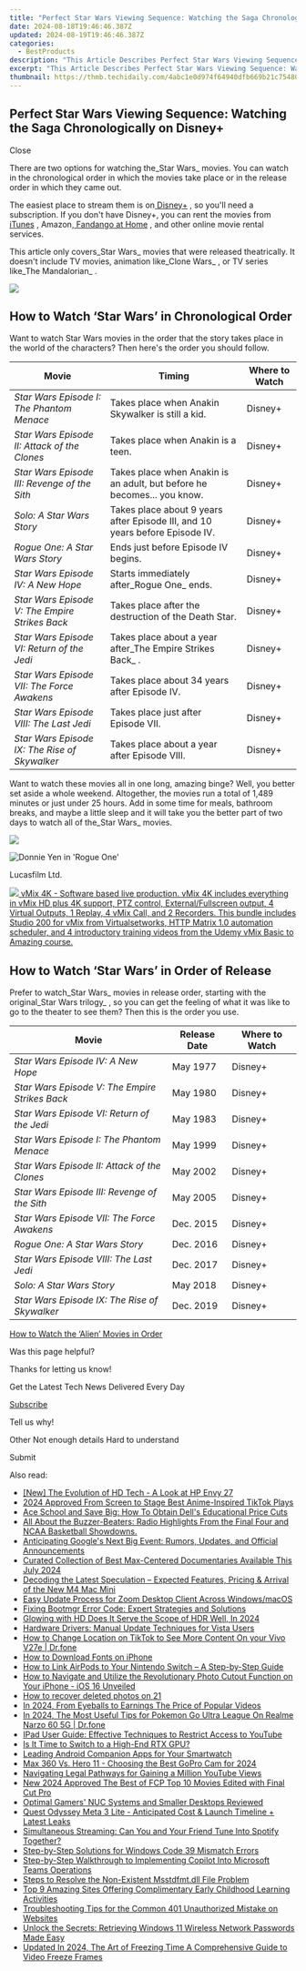 ```yaml
---
title: "Perfect Star Wars Viewing Sequence: Watching the Saga Chronologically on Disney+"
date: 2024-08-18T19:46:46.387Z
updated: 2024-08-19T19:46:46.387Z
categories:
  - BestProducts
description: "This Article Describes Perfect Star Wars Viewing Sequence: Watching the Saga Chronologically on Disney+"
excerpt: "This Article Describes Perfect Star Wars Viewing Sequence: Watching the Saga Chronologically on Disney+"
thumbnail: https://thmb.techidaily.com/4abc1e0d974f64940dfb669b21c754808ce4ab1e9a63c263741b581b4fbcec72.jpg
---
```


## Perfect Star Wars Viewing Sequence: Watching the Saga Chronologically on Disney+

Close 

 There are two options for watching the_Star Wars_ movies. You can watch in the chronological order in which the movies take place or in the release order in which they came out.

 The easiest place to stream them is on[ Disney+](https://www.lifewire.com/how-to-stream-on-disney-4687015) , so you'll need a subscription. If you don't have Disney+, you can rent the movies from[ iTunes](https://www.lifewire.com/itunes-movie-download-1081863) , Amazon,[ Fandango at Home](https://www.lifewire.com/vudu-adds-tv-shows-on-demand-1847424) , and other online movie rental services.

 This article only covers_Star Wars_ movies that were released theatrically. It doesn't include TV movies, animation like_Clone Wars_ , or TV series like_The Mandalorian_ .

<!-- affiliate ads begin -->
<a href="https://shop.systoolsgroup.com/affiliate.php?ACCOUNT=SYSTOOBY&AFFILIATE=108875&PATH=https%3A%2F%2Fwww.systoolsgroup.com%3FAFFILIATE%3D108875%26RESOURCE%3DSysTools%2BSQL%2BRecovery"><img src="https://www.systoolsgroup.com/box/sql-recovery.png" border="0"></a>
<!-- affiliate ads end -->
##  How to Watch ‘Star Wars’ in Chronological Order 

 Want to watch Star Wars movies in the order that the story takes place in the world of the characters? Then here's the order you should follow.

| Movie                                          | Timing                                                                       | Where to Watch |
| ---------------------------------------------- | ---------------------------------------------------------------------------- | -------------- |
| _Star Wars Episode I: The Phantom Menace_      | Takes place when Anakin Skywalker is still a kid.                            | Disney+        |
| _Star Wars Episode II: Attack of the Clones_   | Takes place when Anakin is a teen.                                           | Disney+        |
| _Star Wars Episode III: Revenge of the Sith_   | Takes place when Anakin is an adult, but before he becomes... you know.      | Disney+        |
| _Solo: A Star Wars Story_                      | Takes place about 9 years after Episode III, and 10 years before Episode IV. | Disney+        |
| _Rogue One: A Star Wars Story_                 | Ends just before Episode IV begins.                                          | Disney+        |
| _Star Wars Episode IV: A New Hope_             | Starts immediately after_Rogue One_ ends.                                    | Disney+        |
| _Star Wars Episode V: The Empire Strikes Back_ | Takes place after the destruction of the Death Star.                         | Disney+        |
| _Star Wars Episode VI: Return of the Jedi_     | Takes place about a year after_The Empire Strikes Back_ .                    | Disney+        |
| _Star Wars Episode VII: The Force Awakens_     | Takes place about 34 years after Episode IV.                                 | Disney+        |
| _Star Wars Episode VIII: The Last Jedi_        | Takes place just after Episode VII.                                          | Disney+        |
| _Star Wars Episode IX: The Rise of Skywalker_  | Takes place about a year after Episode VIII.                                 | Disney+        |

 Want to watch these movies all in one long, amazing binge? Well, you better set aside a whole weekend. Altogether, the movies run a total of 1,489 minutes or just under 25 hours. Add in some time for meals, bathroom breaks, and maybe a little sleep and it will take you the better part of two days to watch all of the_Star Wars_ movies.

<!-- affiliate ads begin -->
<a href="https://store.movavi.com/affiliate.php?ACCOUNT=MOVAVI&AFFILIATE=108875&PATH=https%3A%2F%2Fwww.movavi.com%3FAFFILIATE%3D108875%26RESOURCE%3DMovavi%2BScreen%2BRecorder%2Bbox"><img src="https://mcusercontent.com/0885a03ded3d480dca9287f12/images/f026b149-fc7c-fd54-5f3e-1460bbb19b6b.jpg" border="0"></a>
<!-- affiliate ads end -->
![Donnie Yen in 'Rogue One'](https://www.lifewire.com/thmb/o5nESGsaaE5Tn28YPePDta4pRE4=/1500x0/filters:no_upscale():max_bytes(150000):strip_icc():format(webp)/rogue-one-teaser-35-570679e35f9b581408cda910.jpg) 

Lucasfilm Ltd. 

<!-- affiliate ads begin -->
<a href="https://secure.2checkout.com/order/checkout.php?PRODS=30901369&QTY=1&AFFILIATE=108875&CART=1"> <img src="https://secure.avangate.com/images/merchant/ce9a6fb2becc2d235e62b125e9260102/products/1_copy_vMixCallScreenshot1-large.jpg" border="0"> vMix 4K - Software based live production. vMix 4K includes everything in vMix HD plus 4K support, PTZ control, External/Fullscreen output, 4 Virtual Outputs, 1 Replay, 4 vMix Call, and 2 Recorders. 
This bundle includes Studio 200 for vMix from Virtualsetworks, HTTP Matrix 1.0 automation scheduler, and 4 introductory training videos from the Udemy vMix Basic to Amazing course. </a>
<!-- affiliate ads end -->
##  How to Watch ‘Star Wars’ in Order of Release 

 Prefer to watch_Star Wars_ movies in release order, starting with the original_Star Wars trilogy_ , so you can get the feeling of what it was like to go to the theater to see them? Then this is the order you use.

| Movie                                          | Release Date | Where to Watch |
| ---------------------------------------------- | ------------ | -------------- |
| _Star Wars Episode IV: A New Hope_             | May 1977     | Disney+        |
| _Star Wars Episode V: The Empire Strikes Back_ | May 1980     | Disney+        |
| _Star Wars Episode VI: Return of the Jedi_     | May 1983     | Disney+        |
| _Star Wars Episode I: The Phantom Menace_      | May 1999     | Disney+        |
| _Star Wars Episode II: Attack of the Clones_   | May 2002     | Disney+        |
| _Star Wars Episode III: Revenge of the Sith_   | May 2005     | Disney+        |
| _Star Wars Episode VII: The Force Awakens_     | Dec. 2015    | Disney+        |
| _Rogue One: A Star Wars Story_                 | Dec. 2016    | Disney+        |
| _Star Wars Episode VIII: The Last Jedi_        | Dec. 2017    | Disney+        |
| _Solo: A Star Wars Story_                      | May 2018     | Disney+        |
| _Star Wars Episode IX: The Rise of Skywalker_  | Dec. 2019    | Disney+        |

[  How to Watch the ‘Alien’ Movies in Order ](https://www.lifewire.com/watch-alien-movies-in-order-8637965) 

Was this page helpful?

Thanks for letting us know!

 Get the Latest Tech News Delivered Every Day

[ Subscribe ](https://www.lifewire.com/#) 

Tell us why!

 Other  Not enough details  Hard to understand 

 Submit 

<ins class="adsbygoogle"
     style="display:block"
     data-ad-format="autorelaxed"
     data-ad-client="ca-pub-7571918770474297"
     data-ad-slot="1223367746"></ins>



<ins class="adsbygoogle"
     style="display:block"
     data-ad-client="ca-pub-7571918770474297"
     data-ad-slot="8358498916"
     data-ad-format="auto"
     data-full-width-responsive="true"></ins>

<span class="atpl-alsoreadstyle">Also read:</span>
<div><ul>
<li><a href="https://some-approaches.techidaily.com/new-the-evolution-of-hd-tech-a-look-at-hp-envy-27/"><u>[New] The Evolution of HD Tech - A Look at HP Envy 27</u></a></li>
<li><a href="https://tiktok-clips.techidaily.com/2024-approved-from-screen-to-stage-best-anime-inspired-tiktok-plays/"><u>2024 Approved  From Screen to Stage  Best Anime-Inspired TikTok Plays</u></a></li>
<li><a href="https://technical-tips.techidaily.com/ace-school-and-save-big-how-to-obtain-dells-educational-price-cuts/"><u>Ace School and Save Big: How To Obtain Dell's Educational Price Cuts</u></a></li>
<li><a href="https://technical-tips.techidaily.com/all-about-the-buzzer-beaters-radio-highlights-from-the-final-four-and-ncaa-basketball-showdowns/"><u>All About the Buzzer-Beaters: Radio Highlights From the Final Four and NCAA Basketball Showdowns.</u></a></li>
<li><a href="https://technical-tips.techidaily.com/anticipating-googles-next-big-event-rumors-updates-and-official-announcements/"><u>Anticipating Google's Next Big Event: Rumors, Updates, and Official Announcements</u></a></li>
<li><a href="https://technical-tips.techidaily.com/curated-collection-of-best-max-centered-documentaries-available-this-july-2024/"><u>Curated Collection of Best Max-Centered Documentaries Available This July 2024</u></a></li>
<li><a href="https://technical-tips.techidaily.com/decoding-the-latest-speculation-expected-features-pricing-and-arrival-of-the-new-m4-mac-mini/"><u>Decoding the Latest Speculation – Expected Features, Pricing & Arrival of the New M4 Mac Mini</u></a></li>
<li><a href="https://technical-tips.techidaily.com/easy-update-process-for-zoom-desktop-client-across-windowsmacos/"><u>Easy Update Process for Zoom Desktop Client Across Windows/macOS</u></a></li>
<li><a href="https://technical-tips.techidaily.com/fixing-bootmgr-error-code-expert-strategies-and-solutions/"><u>Fixing Bootmgr Error Code: Expert Strategies and Solutions</u></a></li>
<li><a href="https://some-knowledge.techidaily.com/glowing-with-hd-does-it-serve-the-scope-of-hdr-well-in-2024/"><u>Glowing with HD  Does It Serve the Scope of HDR Well, In 2024</u></a></li>
<li><a href="https://driver-install.techidaily.com/hardware-drivers-manual-update-techniques-for-vista-users/"><u>Hardware Drivers: Manual Update Techniques for Vista Users</u></a></li>
<li><a href="https://location-social.techidaily.com/how-to-change-location-on-tiktok-to-see-more-content-on-your-vivo-v27e-drfone-by-drfone-virtual-android/"><u>How to Change Location on TikTok to See More Content On your Vivo V27e | Dr.fone</u></a></li>
<li><a href="https://technical-tips.techidaily.com/how-to-download-fonts-on-iphone/"><u>How to Download Fonts on iPhone</u></a></li>
<li><a href="https://technical-tips.techidaily.com/how-to-link-airpods-to-your-nintendo-switch-a-step-by-step-guide/"><u>How to Link AirPods to Your Nintendo Switch – A Step-by-Step Guide</u></a></li>
<li><a href="https://technical-tips.techidaily.com/how-to-navigate-and-utilize-the-revolutionary-photo-cutout-function-on-your-iphone-ios-16-unveiled/"><u>How to Navigate and Utilize the Revolutionary Photo Cutout Function on Your iPhone - iOS 16 Unveiled</u></a></li>
<li><a href="https://blog-min.techidaily.com/how-to-recover-deleted-photos-on-21-by-stellar-photo-recovery-android-mobile-photo-recover/"><u>How to recover deleted photos on 21</u></a></li>
<li><a href="https://youtube-help.techidaily.com/in-2024-from-eyeballs-to-earnings-the-price-of-popular-videos/"><u>In 2024, From Eyeballs to Earnings  The Price of Popular Videos</u></a></li>
<li><a href="https://pokemon-go-android.techidaily.com/in-2024-the-most-useful-tips-for-pokemon-go-ultra-league-on-realme-narzo-60-5g-drfone-by-drfone-virtual-android/"><u>In 2024, The Most Useful Tips for Pokemon Go Ultra League On Realme Narzo 60 5G | Dr.fone</u></a></li>
<li><a href="https://technical-tips.techidaily.com/ipad-user-guide-effective-techniques-to-restrict-access-to-youtube/"><u>IPad User Guide: Effective Techniques to Restrict Access to YouTube</u></a></li>
<li><a href="https://technical-tips.techidaily.com/is-it-time-to-switch-to-a-high-end-rtx-gpu/"><u>Is It Time to Switch to a High-End RTX GPU?</u></a></li>
<li><a href="https://technical-tips.techidaily.com/leading-android-companion-apps-for-your-smartwatch/"><u>Leading Android Companion Apps for Your Smartwatch</u></a></li>
<li><a href="https://extra-skills.techidaily.com/max-360-vs-hero-11-choosing-the-best-gopro-cam-for-2024/"><u>Max 360 Vs. Hero 11 - Choosing the Best GoPro Cam for 2024</u></a></li>
<li><a href="https://youtube-video-recordings.techidaily.com/navigating-legal-pathways-for-gaining-a-million-youtube-views/"><u>Navigating Legal Pathways for Gaining a Million YouTube Views</u></a></li>
<li><a href="https://smart-video-editing.techidaily.com/new-2024-approved-the-best-of-fcp-top-10-movies-edited-with-final-cut-pro/"><u>New 2024 Approved The Best of FCP Top 10 Movies Edited with Final Cut Pro</u></a></li>
<li><a href="https://technical-tips.techidaily.com/optimal-gamers-nuc-systems-and-smaller-desktops-reviewed/"><u>Optimal Gamers' NUC Systems and Smaller Desktops Reviewed</u></a></li>
<li><a href="https://technical-tips.techidaily.com/quest-odyssey-meta-3-lite-anticipated-cost-and-launch-timeline-plus-latest-leaks/"><u>Quest Odyssey Meta 3 Lite - Anticipated Cost & Launch Timeline + Latest Leaks</u></a></li>
<li><a href="https://technical-tips.techidaily.com/simultaneous-streaming-can-you-and-your-friend-tune-into-spotify-together/"><u>Simultaneous Streaming: Can You and Your Friend Tune Into Spotify Together?</u></a></li>
<li><a href="https://technical-tips.techidaily.com/step-by-step-solutions-for-windows-code-39-mismatch-errors/"><u>Step-by-Step Solutions for Windows Code 39 Mismatch Errors</u></a></li>
<li><a href="https://tech-recovery.techidaily.com/step-by-step-walkthrough-to-implementing-copilot-into-microsoft-teams-operations/"><u>Step-by-Step Walkthrough to Implementing Copilot Into Microsoft Teams Operations</u></a></li>
<li><a href="https://technical-tips.techidaily.com/steps-to-resolve-the-non-existent-msstdfmtdll-file-problem/"><u>Steps to Resolve the Non-Existent Msstdfmt.dll File Problem</u></a></li>
<li><a href="https://technical-tips.techidaily.com/top-9-amazing-sites-offering-complimentary-early-childhood-learning-activities/"><u>Top 9 Amazing Sites Offering Complimentary Early Childhood Learning Activities</u></a></li>
<li><a href="https://technical-tips.techidaily.com/troubleshooting-tips-for-the-common-401-unauthorized-mistake-on-websites/"><u>Troubleshooting Tips for the Common 401 Unauthorized Mistake on Websites</u></a></li>
<li><a href="https://technical-tips.techidaily.com/unlock-the-secrets-retrieving-windows-11-wireless-network-passwords-made-easy/"><u>Unlock the Secrets: Retrieving Windows 11 Wireless Network Passwords Made Easy</u></a></li>
<li><a href="https://video-ai-editor.techidaily.com/updated-in-2024-the-art-of-freezing-time-a-comprehensive-guide-to-video-freeze-frames/"><u>Updated In 2024, The Art of Freezing Time A Comprehensive Guide to Video Freeze Frames</u></a></li>
</ul></div>
